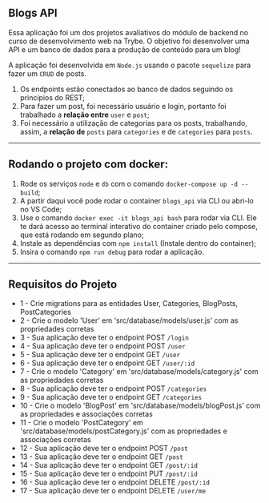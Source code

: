 ## Blogs API

Essa aplicação foi um dos projetos avaliativos do módulo de backend no curso de desenvolvimento web na Trybe. 
O objetivo foi desenvolver uma API e um banco de dados para a produção de conteúdo para um blog! 

A aplicação foi desenvolvida em `Node.js` usando o pacote `sequelize` para fazer um `CRUD` de posts.
  1. Os endpoints estão conectados ao banco de dados seguindo os princípios do REST;
  2. Para fazer um post, foi necessário usuário e login, portanto foi trabalhado a **relação entre** `user` e `post`; 
  3. Foi necessário a utilização de categorias para os posts, trabalhando, assim, a **relação de** `posts` para `categories` e de `categories` para `posts`.

---

## Rodando o projeto com docker:
  1. Rode os serviços `node` e `db` com o comando `docker-compose up -d --build`;
  2. A partir daqui você pode rodar o container `blogs_api` via CLI ou abri-lo no VS Code;
  3. Use o comando `docker exec -it blogs_api bash` para rodar via CLI. Ele te dará acesso ao terminal interativo do container criado pelo compose, que está rodando em segundo plano;
  4. Instale as dependências com `npm install` (Instale dentro do container);
  5. Insira o comando `npm run debug` para rodar a aplicação.

---

## Requisitos do Projeto

  - 1 - Crie migrations para as entidades User, Categories, BlogPosts, PostCategories
  - 2 - Crie o modelo 'User' em 'src/database/models/user.js' com as propriedades corretas
  - 3 - Sua aplicação deve ter o endpoint POST `/login`
  - 4 - Sua aplicação deve ter o endpoint POST `/user`
  - 5 - Sua aplicação deve ter o endpoint GET `/user`
  - 6 - Sua aplicação deve ter o endpoint GET `/user/:id`
  - 7 - Crie o modelo 'Category' em 'src/database/models/category.js' com as propriedades corretas
  - 8 - Sua aplicação deve ter o endpoint POST `/categories`
  - 9 - Sua aplicação deve ter o endpoint GET `/categories`
  - 10 - Crie o modelo 'BlogPost' em 'src/database/models/blogPost.js' com as propriedades e associações corretas
  - 11 - Crie o modelo 'PostCategory' em 'src/database/models/postCategory.js' com as propriedades e associações corretas
  - 12 - Sua aplicação deve ter o endpoint POST `/post`
  - 13 - Sua aplicação deve ter o endpoint GET `/post`
  - 14 - Sua aplicação deve ter o endpoint GET `/post/:id`
  - 15 - Sua aplicação deve ter o endpoint PUT `/post/:id`
  - 16 - Sua aplicação deve ter o endpoint DELETE `/post/:id`
  - 17 - Sua aplicação deve ter o endpoint DELETE `/user/me`